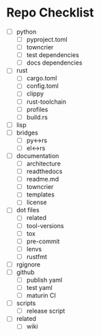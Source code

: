 
# Repo Checklist


- [ ] python
    - [ ] pyproject.toml
    - [ ] towncrier
    - [ ] test dependencies
    - [ ] docs dependencies
- [ ] rust
    - [ ] cargo.toml
    - [ ] config.toml
    - [ ] clippy
    - [ ] rust-toolchain
    - [ ] profiles
    - [ ] build.rs
- [ ] lisp
- [ ] bridges
  - [ ] py<->rs
  - [ ] el<->rs
- [ ] documentation
    - [ ] architecture
    - [ ] readthedocs
    - [ ] readme.md
    - [ ] towncrier
    - [ ] templates
    - [ ] license
- [ ] dot files
    - [ ] related
    - [ ] tool-versions
    - [ ] tox
    - [ ] pre-commit
    - [ ] lenvs
    - [ ] rustfmt
- [ ] rgignore
- [ ] github
    - [ ] publish yaml
    - [ ] test yaml
    - [ ] maturin CI
- [ ] scripts
    - [ ] release script
- [ ] related
    - [ ] wiki
